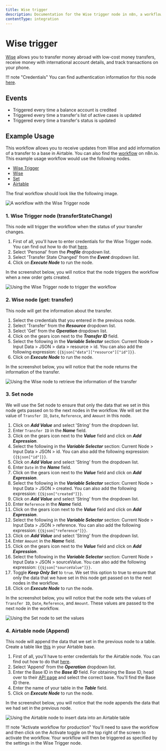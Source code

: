 ```yaml
---
title: Wise trigger
description: Documentation for the Wise trigger node in n8n, a workflow automation platform. Includes details of operations and configuration, and links to examples and credentials information.
contentType: integration
---
```


# Wise trigger

[Wise](https://wise.com) allows you to transfer money abroad with low-cost money transfers, receive money with international account details, and track transactions on your phone.

!!! note "Credentials"
    You can find authentication information for this node [here](/integrations/builtin/credentials/wise/).


## Events

- Triggered every time a balance account is credited
- Triggered every time a transfer's list of active cases is updated
- Triggered every time a transfer's status is updated

## Example Usage

This workflow allows you to receive updates from Wise and add information of a transfer to a base in Airtable. You can also find the [workflow](https://n8n.io/workflows/993) on n8n.io. This example usage workflow would use the following nodes.

- [Wise Trigger]()
- [Wise](/integrations/builtin/app-nodes/n8n-nodes-base.wise/)
- [Set](/integrations/builtin/core-nodes/n8n-nodes-base.set/)
- [Airtable](/integrations/builtin/app-nodes/n8n-nodes-base.airtable/)

The final workflow should look like the following image.

![A workflow with the Wise Trigger node](/_images/integrations/builtin/trigger-nodes/wisetrigger/workflow.png)

### 1. Wise Trigger node (transferStateChange)

This node will trigger the workflow when the status of your transfer changes.

1. First of all, you'll have to enter credentials for the Wise Trigger node. You can find out how to do that [here](/integrations/builtin/credentials/wise/).
2. Select 'Personal' from the ***Profile*** dropdown list.
3. Select 'Transfer State Changed' from the ***Event*** dropdown list.
4. Click on ***Execute Node*** to run the node.

In the screenshot below, you will notice that the node triggers the workflow when a new order gets created.

![Using the Wise Trigger node to trigger the workflow](/_images/integrations/builtin/trigger-nodes/wisetrigger/wisetrigger_node.png)

### 2. Wise node (get: transfer)

This node will get the information about the transfer.

1. Select the credentials that you entered in the previous node.
2. Select 'Transfer' from the ***Resource*** dropdown list.
3. Select 'Get' from the ***Operation*** dropdown list.
4. Click on the gears icon next to the ***Transfer ID*** field.
5. Select the following in the ***Variable Selector*** section: Current Node > Input Data > JSON > data > resource > id. You can also add the following expression: `{{$json["data"]["resource"]["id"]}}`.
6. Click on ***Execute Node*** to run the node.

In the screenshot below, you will notice that the node returns the information of the transfer.

![Using the Wise node to retrieve the information of the transfer](/_images/integrations/builtin/trigger-nodes/wisetrigger/wise_node.png)

### 3. Set node

We will use the Set node to ensure that only the data that we set in this node gets passed on to the next nodes in the workflow. We will set the value of `Transfer ID`, `Date`, `Reference`, and `Amount` in this node.

1. Click on ***Add Value*** and select 'String' from the dropdown list.
2. Enter `Transfer ID` in the ***Name*** field.
3. Click on the gears icon next to the ***Value*** field and click on ***Add Expression***.
4. Select the following in the ***Variable Selector*** section: Current Node > Input Data > JSON > id. You can also add the following expression: `{{$json["id"]}}`.
5. Click on ***Add Value*** and select 'String' from the dropdown list.
6. Enter `Date` in the ***Name*** field.
7. Click on the gears icon next to the ***Value*** field and click on ***Add Expression***.
8. Select the following in the ***Variable Selector*** section: Current Node > Input Data > JSON > created. You can also add the following expression: `{{$json["created"]}}`.
9. Click on ***Add Value*** and select 'String' from the dropdown list.
10. Enter `Reference` in the ***Name*** field.
11. Click on the gears icon next to the ***Value*** field and click on ***Add Expression***.
12. Select the following in the ***Variable Selector*** section: Current Node > Input Data > JSON > reference. You can also add the following expression: `{{$json["reference"]}}`.
13. Click on ***Add Value*** and select 'String' from the dropdown list.
10. Enter `Amount` in the ***Name*** field.
11. Click on the gears icon next to the ***Value*** field and click on ***Add Expression***.
12. Select the following in the ***Variable Selector*** section: Current Node > Input Data > JSON > sourceValue. You can also add the following expression: `{{$json["sourceValue"]}}`.
13. Toggle ***Keep Only Set*** to `true`. We set this option to true to ensure that only the data that we have set in this node get passed on to the next nodes in the workflow.
14. Click on ***Execute Node*** to run the node.

In the screenshot below, you will notice that the node sets the values of `Transfer ID`, `Date`, `Reference`, and `Amount`. These values are passed to the next node in the workflow.

![Using the Set node to set the values](/_images/integrations/builtin/trigger-nodes/wisetrigger/set_node.png)

### 4. Airtable node (Append)

This node will append the data that we set in the previous node to a table. Create a table like [this](https://airtable.com/shrZQQCRtQPBYTmUe) in your Airtable base.

1. First of all, you'll have to enter credentials for the Airtable node. You can find out how to do that [here](/integrations/builtin/credentials/airtable/).
2. Select 'Append' from the ***Operation*** dropdown list.
3. Enter the Base ID in the ***Base ID*** field. For obtaining the Base ID, head over to their [API page](https://airtable.com/api) and select the correct base. You'll find the Base ID there.
4. Enter the name of your table in the ***Table*** field.
5. Click on ***Execute Node*** to run the node.

In the screenshot below, you will notice that the node appends the data that we had set in the previous node.

![Using the Airtable node to insert data into an Airtable table](/_images/integrations/builtin/trigger-nodes/wisetrigger/airtable_node.png)

!!! note "Activate workflow for production"
    You'll need to save the workflow and then click on the Activate toggle on the top right of the screen to activate the workflow. Your workflow will then be triggered as specified by the settings in the Wise Trigger node.


